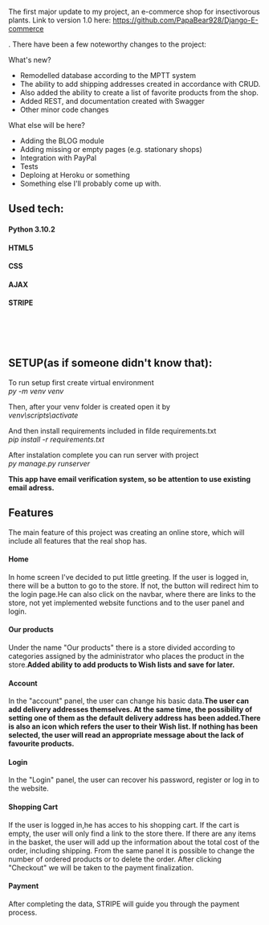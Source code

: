 The first major update to my project, an e-commerce shop for insectivorous plants. 
Link to version 1.0 here: https://github.com/PapaBear928/Django-E-commerce

. There have been a few noteworthy changes to the project:

What's new?
- Remodelled database according to the MPTT system
- The ability to add shipping addresses created in accordance with CRUD.
- Also added the ability to create a list of favorite products from the shop. 
- Added REST, and documentation created with Swagger
- Other minor code changes

What else will be here?

- Adding the BLOG module
- Adding missing or empty pages (e.g. stationary shops)
- Integration with PayPal
- Tests
- Deploing at Heroku or something
- Something else I'll probably come up with.
 

<h2>Used tech:</h2>
<h4>Python 3.10.2</h4>
<h4> HTML5</h4>
<h4> CSS</h4>
<h4> AJAX</h4>
<h4> STRIPE</h4>

<br><br><br>


<h2>SETUP(as if someone didn't know that):</h2>


To run setup first create virtual environment<br>
  <i>py -m venv venv</i>


Then, after your venv folder is created open it by<br>
  <i>venv\scripts\activate</i>


And then install requirements included in filde requirements.txt<br>
  <i>pip install -r requirements.txt</i>


After instalation complete you can run server with project<br>
  <i>py manage.py runserver</i>
  
  

 <b>This app have email verification system, so be attention to use existing email adress.</b>


<h2> Features</h2>

The main feature of this project was creating an online store, which will include all features that the real shop has.

<h4>Home</h4>

In home screen I've decided to put little greeting. If the user is logged in, there will be a button to go to the store. If not, the button will redirect him to the login page.He can also click on the navbar, where there are links to the store, not yet implemented website functions and to the user panel and login.

<h4>Our products</h4>

Under the name "Our products" there is a store divided according to categories assigned by the administrator who places the product in the store.<b>Added ability to add products to Wish lists and save for later.</b>

<h4>Account</h4>

In the "account" panel, the user can change his basic data.<b>The user can add delivery addresses themselves. At the same time, the possibility of setting one of them as the default delivery address has been added.There is also an icon which refers the user to their Wish list. If nothing has been selected, the user will read an appropriate message about the lack of favourite products.</b>

<h4>Login</h4>

In the "Login" panel, the user can recover his password, register or log in to the website.

<h4>Shopping Cart</h4>

If the user is logged in,he has acces to his shopping cart. If the cart is empty, the user will only find a link to the store there. If there are any items in the basket, the user will add up the information about the total cost of the order, including shipping. From the same panel it is possible to change the number of ordered products or to delete the order. After clicking "Checkout" we will be taken to the payment finalization.

<h4>Payment</h4>

After completing the data, STRIPE will guide you through the payment process.
